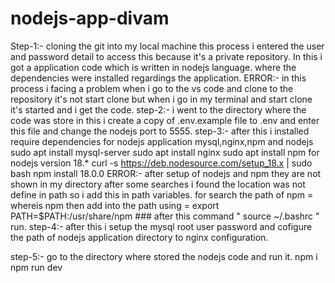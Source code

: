 # nodejs-app-divam
Step-1:- cloning the git into my local machine this process i entered the user and password detail to access this because it's a private repository. In this i got a application code which is written in nodejs language. where the dependencies were installed regardings the application.
ERROR:- in this process i facing a problem when i go to the vs code and clone to the repository it's not start clone but when i go in my terminal and start clone it's started and i get the code.
step-2:- i went to the directory where the code was store in this i create a copy of .env.example file to .env and enter this file and change the nodejs port to 5555.
step-3:- after this i installed require dependencies for nodejs application mysql,nginx,npm and nodejs
   sudo apt install mysql-server
   sudo apt install nginx
   sudo apt install npm
   for nodejs version 18.*
        curl -s https://deb.nodesource.com/setup_18.x | sudo bash
        npm install 18.0.0
ERROR:- after setup of nodejs and npm they are not shown in my directory after some searches i found the location was not define in path so i add this in path variables.
   for search the path of npm =  whereis npm
   then add into the path using = export PATH=$PATH:/usr/share/npm ### after this command " source ~/.bashrc " run.
step-4:- after this i setup the mysql root user password and cofigure the path of nodejs application directory to nginx configuration.

step-5:- go to the directory where stored the nodejs code and run it.
   npm i
   npm run dev 
